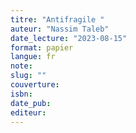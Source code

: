 ```yaml
---
titre: "Antifragile "
auteur: "Nassim Taleb"
date_lecture: "2023-08-15"
format: papier
langue: fr
note:
slug: ""
couverture: 
isbn: 
date_pub: 
editeur: 
---
```

